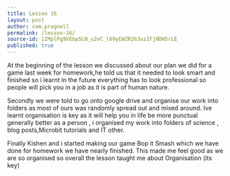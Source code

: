 ```yaml
---
title: Lesson 16
layout: post
author: sam.pragnell
permalink: /lesson-16/
source-id: 1IMplPg9VEbpSLN_u2eC_l69yEWZR263ozIFjNDH5rLE
published: true
---
```

At the beginning of the lesson we discussed about our plan we did for a game last week for homework,he told us that it needed to look smart and finished so i learnt in the future everything has to look professional so people will pick you in a job as it is part of human nature.

Secondly we were told to go onto google drive and organise our work into folders as most of ours was randomly spread out and mixed around. Ive learnt organisation is key as it will help you in life be more punctual generally better as a person , i organised my work into folders of science , blog posts,Microbit tutorials and IT other. 

Finally Kishen and i started making our game Bop it Smash which we have done for homework we have nearly finished. This made me feel good as we are so organised so overall the lesson taught me about Organisation (its key)

